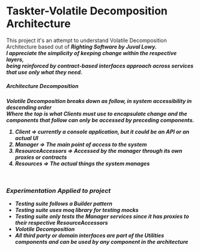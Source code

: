 # Taskter-Volatile Decomposition Architecture
<p>
This project it's an attempt to understand Volatile Decomposition Architecture based out of <em><strong>Righting Software<em><strong> by <em><strong>Juval Lowy<em><strong>.<br />
I appreciate the simplicity of keeping change within the respective layers,<br />
being reinforced by contract-based interfaces approach across services that use only what they need.<br />
</p>

<h5>Architecture Decomposition</h5>
<p>
Volotile Decomposition breaks down as follow, in system accessibility in descending order<br/>
Where the top is what Clients must use to encapsulate change and the components that follow can only be accessed by preceding components.
</p>
<ol>
<li>Client => currently a console application, but it could be an API or an actual UI</li>
<li>Manager => The main point of access to the system</li>
<li>ResourceAccessors => Accessed by the manager through its own proxies or contracts</li>
<li>Resources => The actual things the system manages</li>
</ol>

<br />
<h3>Experimentation Applied to project</h3>
<ul> 
<li>Testing suite follows a Builder pattern</li>
<li>Testing suite uses moq library for testing mocks</li>
<li>Testing suite only tests the Manager services since it has proxies to their respective ResourceAccessors</li>
<li>Volotile Decomposition</li>
<li>All third party or domain interfaces are part of the Utilities components and can be used by any component in the architecture</li>
</ul>
